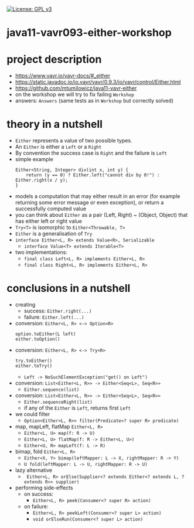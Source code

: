 [![License: GPL v3](https://img.shields.io/badge/License-GPLv3-blue.svg)](https://www.gnu.org/licenses/gpl-3.0)

# java11-vavr093-either-workshop

# project description
* https://www.vavr.io/vavr-docs/#_either
* https://static.javadoc.io/io.vavr/vavr/0.9.3/io/vavr/control/Either.html
* https://github.com/mtumilowicz/java11-vavr-either
* on the workshop we will try to fix failing `Workshop`
* answers: `Answers` (same tests as in `Workshop` but correctly solved)

# theory in a nutshell
* `Either` represents a value of two possible types.
* An `Either` is either a `Left` or a `Right`
* By convention the success case is `Right` and the failure is `Left`
* simple example
    ```
    Either<String, Integer> div(int x, int y) {
        return (y == 0) ? Either.left("cannot div by 0!") : Either.right(x / y);
    }
    ```
* models a computation that may either result in an error (for example returning some error message or even exception), 
or return a successfully computed value
* you can think about `Either` as a pair (Left, Right) ~ (Object, Object) that has either left or right value
* `Try<T>` is isomorphic to `Either<Throwable, T>`
* `Either` is a generalisation of `Try`
* `interface Either<L, R> extends Value<R>, Serializable`
    * `interface Value<T> extends Iterable<T>`
* two implementations:
    * `final class Left<L, R> implements Either<L, R>`
    * `final class Right<L, R> implements Either<L, R>`
    
# conclusions in a nutshell
* creating
    * success: `Either.right(...)`
    * failure: `Either.left(...)`
* conversion: `Either<L, R> <-> Option<R>`
    ```
    option.toEither(L left)
    either.toOption()
    ```
* conversion: `Either<L, R> <-> Try<R>`
    ```
    try.toEither()
    either.toTry()
    ```
    * `Left -> NoSuchElementException("get() on Left")`
* conversion: `List<Either<L, R>> -> Either<Seq<L>, Seq<R>>`
    * `Either.sequence(list)`
* conversion: `List<Either<L, R>> -> Either<Seq<L>, Seq<R>>`
    * `Either.sequenceRight(list)`
    * if any of the `Either` is `Left`, returns first `Left`
* we could filter
    * `Option<Either<L, R>> filter(Predicate<? super R> predicate)`
* map, mapLeft, flatMap `Either<L, R>`
    * `Either<L, U> map(f: R -> U)`
    * `Either<L, U> flatMap(f: R -> Either<L, U>)`
    * `Either<U, R> mapLeft(f: L -> R)`
* bimap, fold `Either<L, R>`
    * `Either<X, Y> bimap(leftMapper: L -> X, rightMapper: R -> Y)`
    * `U fold(leftMapper: L -> U, rightMapper: R -> U)`
* lazy alternative
    * ` Either<L, R> orElse(Supplier<? extends Either<? extends L, ? extends R>> supplier)`
* performing side-effects
    * on success:
        * `Either<L, R> peek(Consumer<? super R> action)`
    * on failure:
        * `Either<L, R> peekLeft(Consumer<? super L> action)`
        * `void orElseRun(Consumer<? super L> action)`
